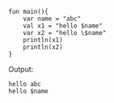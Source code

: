 ```
fun main(){
    var name = "abc"
    val x1 = "hello $name"
    var x2 = "hello \$name"
    println(x1)
    println(x2)
}
```

Output: 
```
hello abc
hello $name
```
